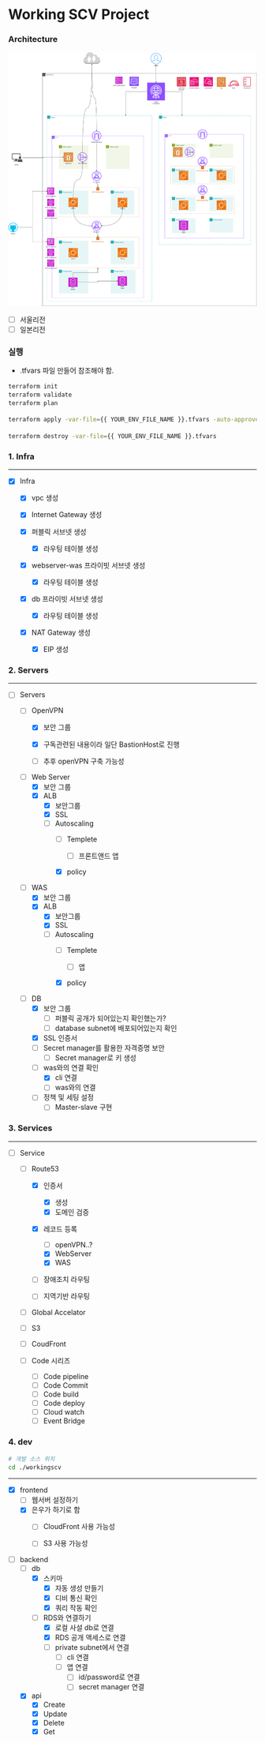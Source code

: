 # Working SCV Project

### Architecture
![](./images/architecture01.png)

- [ ] 서울리전
- [ ] 일본리전

### 실행
- .tfvars 파일 만들어 참조해야 함.
```sh
terraform init
terraform validate
terraform plan

terraform apply -var-file={{ YOUR_ENV_FILE_NAME }}.tfvars -auto-approve

terraform destroy -var-file={{ YOUR_ENV_FILE_NAME }}.tfvars
```

### 1. Infra
---
- [x] Infra


  - [x] vpc 생성


  - [x] Internet Gateway 생성


  - [x] 퍼블릭 서브넷 생성
    - [x] 라우팅 테이블 생성


  - [x] webserver-was 프라이빗 서브넷 생성
    - [x] 라우팅 테이블 생성


  - [x] db 프라이빗 서브넷 생성
    - [x] 라우팅 테이블 생성


  - [x] NAT Gateway 생성
    - [x] EIP 생성

### 2. Servers
---
- [ ] Servers


  - [ ] OpenVPN
    - [x] 보안 그룹
    - [x] 구독관련된 내용이라 일단 BastionHost로 진행
    - [ ] 추후 openVPN 구축 가능성


  - [ ] Web Server
    - [x] 보안 그룹
    - [x] ALB
        - [x] 보안그룹
        - [x] SSL
        - [ ] Autoscaling
            - [ ] Templete
              - [ ] 프론트앤드 앱
            - [x] policy


  - [ ] WAS
    - [x] 보안 그룹 
    - [x] ALB
        - [x] 보안그룹
        - [x] SSL
        - [ ] Autoscaling
            - [ ] Templete
              - [ ] 앱
            - [x] policy


  - [ ] DB
    - [x] 보안 그룹
      - [ ] 퍼블릭 공개가 되어있는지 확인했는가?
      - [ ] database subnet에 배포되어있는지 확인
    - [x] SSL 인증서
    - [ ] Secret manager를 활용한 자격증명 보안
      - [ ] Secret manager로 키 생성
    - [ ] was와의 연결 확인
      - [x] cli 연결
      - [ ] was와의 연결
    - [ ] 정책 및 세팅 설정
      - [ ] Master-slave 구현

### 3. Services
---
- [ ] Service


  - [ ] Route53
    - [x] 인증서
      - [x] 생성
      - [x] 도메인 검증
    - [x] 레코드 등록
      - [ ] openVPN..?
      - [x] WebServer
      - [x] WAS
    - [ ] 장애조치 라우팅
    - [ ] 지역기반 라우팅


  - [ ] Global Accelator


  - [ ] S3

  - [ ] CoudFront


  - [ ] Code 시리즈
    - [ ] Code pipeline
    - [ ] Code Commit
    - [ ] Code build
    - [ ] Code deploy
    - [ ] Cloud watch
    - [ ] Event Bridge

### 4. dev
```sh
# 개발 소스 위치
cd ./workingscv
```
---
- [x] frontend
  - [ ] 웹서버 설정하기 
  - [x] 은우가 하기로 함
    - [ ] CloudFront 사용 가능성
    - [ ] S3 사용 가능성


- [ ] backend
  - [ ] db 
    - [x] 스키마
      - [x] 자동 생성 만들기
      - [x] 디비 통신 확인
      - [x] 쿼리 작동 확인
    - [ ] RDS와 연결하기
      - [x] 로컬 사설 db로 연결
      - [x] RDS 공개 액세스로 연결
      - [ ] private subnet에서 연결
        - [ ] cli 연결
        - [ ] 앱 연결
          - [ ] id/password로 연결
          - [ ] secret manager 연결
  - [x] api
    - [x] Create
    - [x] Update
    - [x] Delete
    - [x] Get
